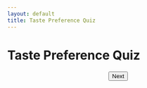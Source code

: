 ```yaml
---
layout: default
title: Taste Preference Quiz
---
```


# Taste Preference Quiz

<div id="quiz-container" style="max-width: 600px; margin: auto; font-family: Arial, sans-serif;">
  <div id="question-container">
    <!-- Questions will be displayed here dynamically -->
  </div>
  <div id="navigation-buttons" style="text-align: center; margin-top: 20px;">
    <button id="prev-button" style="display: none;" onclick="prevQuestion()">Previous</button>
    <button id="next-button" onclick="nextQuestion()">Next</button>
  </div>
</div>

<!-- Result Display -->
<div id="result-container" style="display: none; text-align: center; margin-top: 40px;">
  <h2>Your Results</h2>
  <p id="result-text"></p>
  <a id="result-link" href="#" style="display: block; margin-top: 20px;">See Your Recommendation</a>
</div>

<script>
  const questions = [
    { id: "pc1", text: "Balanced vs. Rare Specialty", options: ["Balanced", "Rare specialty"] },
    { id: "pc2", text: "Dark/Roasty vs. Light/Hoppy", options: ["Dark/Roasty", "Light/Hoppy"] },
    { id: "pc3", text: "Bitter/Hoppy vs. Sour/Fruity", options: ["Bitter/Hoppy", "Sour/Fruity"] },
    { id: "pc4", text: "Complex/Citrusy vs. Simple/Grainy", options: ["Complex/Citrusy", "Simple/Grainy"] },
    { id: "pc5", text: "Wheat/Coffee vs. Malt-heavy/Sweet", options: ["Wheat/Coffee", "Malt-heavy/Sweet"] },
    { id: "pc6", text: "Barrel/Vanilla vs. Spicy/Pumpkin", options: ["Barrel/Vanilla", "Spicy/Pumpkin"] },
    { id: "pc7", text: "Tart/Funky Sour vs. Spicy/Wheat Belgian", options: ["Tart/Funky Sour", "Spicy/Wheat Belgian"] },
    { id: "pc8", text: "Nuanced Aroma vs. Straightforward Flavors", options: ["Nuanced Aroma", "Straightforward Flavors"] }
  ];

  let currentQuestion = 0;
  const responses = {};

  function renderQuestion() {
    const container = document.getElementById("question-container");
    container.innerHTML = ""; // Clear current content

    const question = questions[currentQuestion];
    const questionHtml = `
      <h3 style="text-align: center;">Question ${currentQuestion + 1} of ${questions.length}</h3>
      <p style="font-size: 18px; text-align: center;">${question.text}</p>
      <div style="display: flex; justify-content: center; margin-top: 20px;">
        ${question.options
          .map(
            (option) => `
          <label style="margin-right: 20px;">
            <input type="radio" name="${question.id}" value="${option}" ${
              responses[question.id] === option ? "checked" : ""
            } required> ${option}
          </label>
        `
          )
          .join("")}
      </div>
    `;
    container.innerHTML = questionHtml;

    // Update navigation button visibility
    document.getElementById("prev-button").style.display = currentQuestion > 0 ? "inline-block" : "none";
    document.getElementById("next-button").innerText =
      currentQuestion === questions.length - 1 ? "Submit" : "Next";
  }

  function nextQuestion() {
    const question = questions[currentQuestion];
    const selectedOption = document.querySelector(`input[name="${question.id}"]:checked`);

    if (!selectedOption) {
      alert("Please select an option before proceeding.");
      return;
    }

    // Save the response
    responses[question.id] = selectedOption.value;

    if (currentQuestion < questions.length - 1) {
      currentQuestion++;
      renderQuestion();
    } else {
      showResults();
    }
  }

  function prevQuestion() {
    if (currentQuestion > 0) {
      currentQuestion--;
      renderQuestion();
    }
  }

  function showResults() {
    // Hide quiz container
    document.getElementById("quiz-container").style.display = "none";

    // Show results
    const resultContainer = document.getElementById("result-container");
    resultContainer.style.display = "block";

    // Compute a result page path based on responses (example logic)
    const pathCode = `${responses.pc1}-${responses.pc2}`;
    let resultPage;
    switch (pathCode) {
      case "Balanced-Dark/Roasty": resultPage = "result1.html"; break;
      case "Balanced-Light/Hoppy": resultPage = "result2.html"; break;
      case "Rare specialty-Dark/Roasty": resultPage = "result3.html"; break;
      case "Rare specialty-Light/Hoppy": resultPage = "result4.html"; break;
      default: resultPage = "result-default.html"; break;
    }

    // Display result
    document.getElementById("result-text").innerText = "Thank you for completing the quiz!";
    const resultLink = document.getElementById("result-link");
    resultLink.href = `/${resultPage}`;
    resultLink.innerText = "See Your Recommendation";
  }

  // Initialize the quiz
  renderQuestion();
</script>
